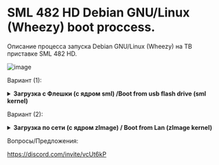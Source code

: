 # SML 482 HD Debian GNU/Linux (Wheezy) boot proccess.

Описание процесса запуска Debian GNU/Linux (Wheezy) на ТВ приставке SML 482 HD.

![image](https://github.com/sw3nlab/sml482hd/blob/master/2010-01-01-043528_720x576_scrot.png)

Вариант (1):

<details>

  <summary> <b> Загрузка с Флешки (с ядром sml) /Boot from usb flash drive (sml kernel)</b> </summary>
  
  
  ##### 0) Разметка флешки 4Gb 
 - размечать удобнее утилитой `gparter`
 - для быстродейтвия системы (операции чтение/запись) лучше подходят флеш накопители 10 класса
  - bootloader CFE не видит накопители с GPT , необходимо предварительно преобразовать GPT в MBR утилитой `gdisk`
  
  ```php
  [===== Primary =====|===================Extended==================]
  [===================|=============================================]
  [=====50Mb FAT16====|================ 3.95Gb (EXT2) ==============] 
  [=======[sml]=======|================== [rootfs] =================]
  ```
  
  ##### 1) Сборка файловой системы 
```bash
  sudo apt-get install binfmt-support qemu qemu-user-static debootstrap bzip2
  sudo debootstrap --arch=mipsel --no-check-gpg wheezy rootfs http://archive.debian.org/debian/
  ```
  
  
 ##### 2) монтирование файловой системы, установка пароля, установка ssh и иксов 
  ```bash
sudo mount -t proc proc rootfs/proc
sudo mount -t sysfs sysfs rootfs/sys
sudo mount -o bind /dev rootfs/dev
sudo mount --bind /dev/pts/ rootfs/dev/pts/
sudo cp /usr/bin/qemu-mipsel-static rootfs/usr/bin/
sudo chroot rootfs /bin/bash
  
root@debian# passwd root
root@debian# apt-get update 
root@debian# apt-get install openssh-server
root@debian# apt-get install xorg lxde-core lightdm
.......
  ```
  
> копируем ядро `sml` на флешку в главный раздел primary (50Mb fat16), 
  а файловую систему `rootfs` в расширеный раздел (3.95Gb ext2) !
  
  Подключаемся к приставке по UART (останавливаем загрузку CTRL+I) и меняем директивы бутлоадера CFE на:
  ```php
  CFE> setenv -p STARTUP "show_logo; cls; sleep 3000; boot -z -elf usbdisk0:sml"
  CFE> reboot
  ```

##### перезагружаем приставку

</details>


Вариант (2):
<details>
  <summary> <b> Загрузка по сети (с ядром zImage) / Boot from Lan (zImage kernel) </b> </summary>

### Необходимые шаги:
- **(0)** Собрать файловую систему (rootfs) и зарузить вместе с ядром (zImage) на хост (192.168.2.1)
- **(1)** Поднять и настроить TFTP сервер и NFS сервер на Linux хосте или роутере (Для примера: 192.168.2.1).
- **(2)** Настроить загрузчик SML482HD (CFE) на загрузку ядра и файловой системы с хоста.

**(0)**
Cборка файловой системы `rootfs`
Собираем от root'a командой: 
> sudo debootstrap --arch=mipsel --no-check-gpg rootfs http://archive.debian.org/debian/

Собраную фс пакуем:
> sudo tar -cvzf wheezy-roofs.tar.gz rootfs

Загружаем и распаковываем на NFS сервере (192.168.2.1)
> tar -xvzf wheezy-rootfs.tar.gz

**(1)** Установка и настройка NFS сервера:
```php
opkg update
opkg install nfs-kernel-server
vi /etc/exports
/nfs/smart_nfs/ *(rw,insecure,no_root_squash,subtree_check)
/etc/init.d/nfs start
```
проверить работоспособность NFS можно примонтировав свежезалитую rootfs к себе: 
>mount -t nfs 192.168.2.1:/nfs/wheezy-rootfs/ /home


**(1.1)** Настройки TFTP сервера для роутера на базе OpenWRT/LEDE:

https://github.com/alghanmi/openwrt_netgear-wndr3700/wiki/TFTP-Server-on-Your-OpenWRT-Router

```php
uci set dhcp.@dnsmasq[0].enable_tftp=1
uci set dhcp.@dnsmasq[0].tftp_root=/mnt/storage/tftp
uci set dhcp.@dnsmasq[0].dhcp_boot=pxelinux.0
#Commit changes
uci commit dhcp
#Restart Dnsmasq
/etc/init.d/dnsmasq restart
```


**(2)** Подключаемся к UART приставки и останавливаем загрузку:
`CTRL+i`
Проверяем переменную окружения `STARTUP` .

`CFE> printenv`

Заменяем старое значение: 

`show_logo;cls;boot -z -elf nandflash0.kernel:||boot -z -elf nandflash0.backup_kernel:||boot -z -elf flash0.ro_kernel:||boot -z -elf 192.168.2.1:zImage` 


на загрузку из сети:
```php
CFE>setenv -p STARTUP "show_logo;cls;boot -z -elf 192.168.2.1:zImage"
```
> !!! функция show_logo необходима для дальнейшей инициализации графики без неё не стартанут иксы ;(

Перезагружаем SML:
```php
CFE>reboot
```
Видим лог загрузки ядра... если не видим значит стоит проверить настройки TFTP сервера на хосте.

После загрузки ядра следует выбрать , загрузку файловой системы из NFS нажав 1
и указать адрес сервера и путь к файловой системе
```php
NFS SERVER IP:192.168.2.1
NFS PATH:/nfs/wheezy-rootfs/
y/N: y
```
Если загрузка прошла успешно, но всё зависло без приглашения на ввод пароля, то в собраной файловой системе 
следует внести изменения в файл `/etc/inittab`
Заменить следующую строку:
```php
# The default runlevel.
id:2:initdefault:
```
На:
```php
# The default runlevel.
id:1:initdefault:
```
После ребута система загрузится в однопользовательском режиме.
После этого можно стартовать иксы, ssh и загружать `prboom`

```php
screen -q
startx
ctrl+a+d
/etc/init.d/ssh start
```
и
```php
apt-get update
apt-get install prboom
```

![image](https://github.com/sw3nlab/sml482hd/blob/master/cpuinfo.jpg)
![image](https://github.com/sw3nlab/sml482hd/blob/master/freedoom.jpg)
  
</details>


Вопросы/Предложения:

https://discord.com/invite/vcUt6kP
